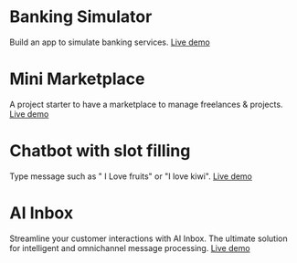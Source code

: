 # Banking Simulator
Build an app to simulate banking services.
[Live demo](https://simulation-credit.sofiap.fr/)

# Mini Marketplace
A project starter to have a marketplace to manage freelances & projects. [Live demo](https://mini-marketplace.pages.prisme.ai)

# Chatbot with slot filling
Type message such as " I Love fruits" or "I love kiwi". [Live demo](https://prefered-fruits.pages.prisme.ai/en)

# AI Inbox
Streamline your customer interactions with AI Inbox. The ultimate solution for intelligent and omnichannel message processing. [Live demo](https://inbox-product.pages.prisme.ai/en)